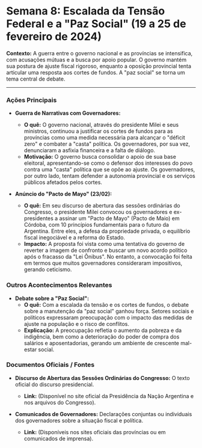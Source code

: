 # Semana 8: Escalada da Tensão Federal e a "Paz Social" (19 a 25 de fevereiro de 2024)

**Contexto:** A guerra entre o governo nacional e as províncias se intensifica, com acusações mútuas e a busca por apoio popular. O governo mantém sua postura de ajuste fiscal rigoroso, enquanto a oposição provincial tenta articular uma resposta aos cortes de fundos. A "paz social" se torna um tema central de debate.

---

### Ações Principais

*   **Guerra de Narrativas com Governadores:**
    *   **O quê:** O governo nacional, através do presidente Milei e seus ministros, continuou a justificar os cortes de fundos para as províncias como uma medida necessária para alcançar o "déficit zero" e combater a "casta" política. Os governadores, por sua vez, denunciaram a asfixia financeira e a falta de diálogo.
    *   **Motivação:** O governo busca consolidar o apoio de sua base eleitoral, apresentando-se como o defensor dos interesses do povo contra uma "casta" política que se opõe ao ajuste. Os governadores, por outro lado, tentam defender a autonomia provincial e os serviços públicos afetados pelos cortes.

*   **Anúncio do "Pacto de Mayo" (23/02):**
    *   **O quê:** Em seu discurso de abertura das sessões ordinárias do Congresso, o presidente Milei convocou os governadores e ex-presidentes a assinar um "Pacto de Mayo" (Pacto de Maio) em Córdoba, com 10 princípios fundamentais para o futuro da Argentina. Entre eles, a defesa da propriedade privada, o equilíbrio fiscal inegociável e a reforma do Estado.
    *   **Impacto:** A proposta foi vista como uma tentativa do governo de reverter a imagem de confronto e buscar um novo acordo político após o fracasso da "Lei Ônibus". No entanto, a convocação foi feita em termos que muitos governadores consideraram impositivos, gerando ceticismo.

### Outros Acontecimentos Relevantes

*   **Debate sobre a "Paz Social":**
    *   **O quê:** Com a escalada da tensão e os cortes de fundos, o debate sobre a manutenção da "paz social" ganhou força. Setores sociais e políticos expressaram preocupação com o impacto das medidas de ajuste na população e o risco de conflitos.
    *   **Explicação:** A preocupação refletia o aumento da pobreza e da indigência, bem como a deterioração do poder de compra dos salários e aposentadorias, gerando um ambiente de crescente mal-estar social.

### Documentos Oficiais / Fontes

*   **Discurso de Abertura das Sessões Ordinárias do Congresso:** O texto oficial do discurso presidencial.
    *   **Link:** (Disponível no site oficial da Presidência da Nação Argentina e nos arquivos do Congresso).

*   **Comunicados de Governadores:** Declarações conjuntas ou individuais dos governadores sobre a situação fiscal e política.
    *   **Link:** (Disponíveis nos sites oficiais das províncias ou em comunicados de imprensa).
